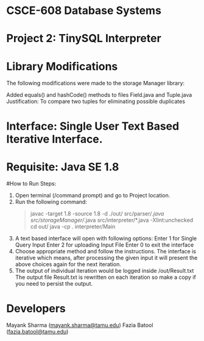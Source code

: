 # CSCE-608 Database Systems
# Project 2: TinySQL Interpreter

# Library Modifications
The following modifications were made to the storage Manager library:

Added equals() and hashCode() methods to files Field.java and Tuple.java
Justification: To compare two tuples for eliminating possible duplicates 

# Interface: Single User Text Based Iterative Interface.

# Requisite: Java SE 1.8

#How to Run
Steps:
1. Open terminal (/command prompt) and go to Project location.
2. Run the following command:
	> javac -target 1.8 -source 1.8 -d ./out/ src/parser/*.java src/storageManager/*.java src/interpreter/*.java -Xlint:unchecked
	> cd out/
	> java -cp . interpreter/Main
3. A text based interface will open with following options:
	Enter 1 for Single Query Input
	Enter 2 for uploading Input File 
	Enter 0 to exit the interface
4. Choose appropriate method and follow the instructions. The interface is iterative which means, 
	after processing the given input it will present the above choices again for the next iteration.
5. The output of individual iteration would be logged inside /out/Result.txt 
	The output file Result.txt is rewritten on each iteration so make a copy if you need to persist the output.
	
	
# Developers
Mayank Sharma (mayank.sharma@tamu.edu)
Fazia Batool  (fazia.batool@tamu.edu)